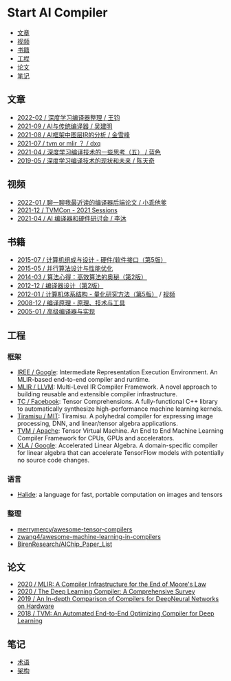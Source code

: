 <!-- markdownlint-disable MD033 -->
# Start AI Compiler

- [文章](#文章)
- [视频](#视频)
- [书籍](#书籍)
- [工程](#工程)
- [论文](#论文)
- [笔记](#笔记)

## 文章

- [2022-02 / 深度学习编译器整理 / 王钧](https://zhuanlan.zhihu.com/p/382015459)
- [2021-09 / AI与传统编译器 / 吴建明](https://zhuanlan.zhihu.com/p/412578327)
- [2021-08 / AI框架中图层IR的分析 / 金雪峰](https://zhuanlan.zhihu.com/p/263420069)
- [2021-07 / tvm or mlir ？ / dxq](https://zhuanlan.zhihu.com/p/388452164)
- [2021-04 / 深度学习编译技术的一些思考（五） / 蓝色](https://zhuanlan.zhihu.com/p/366089471)
- [2019-05 / 深度学习编译技术的现状和未来 / 陈天奇](https://zhuanlan.zhihu.com/p/65452090)

## 视频

- [2022-01 / 聊一聊我最近读的编译器后端论文 / 小乖他爹​](https://www.zhihu.com/zvideo/1469216846351790080)
- [2021-12 / TVMCon - 2021 Sessions](https://youtube.com/playlist?list=PL_4zDggB-DBpynCEnC9hV-1euZrP3xDRK)
- [2021-04 / AI 编译器和硬件研讨会 / 李沐](https://mlsys.org/virtual/2021/symposium/1643)

## 书籍

- [2015-07 / 计算机组成与设计 - 硬件/软件接口（第5版）](https://book.douban.com/subject/26604008/)
- [2015-05 / 并行算法设计与性能优化](https://book.douban.com/subject/26413096/)
- [2014-03 / 算法心得：高效算法的奥秘（第2版）](https://book.douban.com/subject/25837031/)
- [2012-12 / 编译器设计（第2版）](https://book.douban.com/subject/20436488/)
- [2012-01 / 计算机体系结构 - 量化研究方法（第5版）](https://book.douban.com/subject/20452387/) / [视频](https://scs.hosted.panopto.com/Panopto/Pages/Viewer.aspx?id=d8c83d3a-8074-4afe-ae3b-693e2250999a)
- [2008-12 / 编译原理 - 原理、技术与工具](https://book.douban.com/subject/3296317/)
- [2005-01 / 高级编译器与实现](https://book.douban.com/subject/1400374/)

## 工程

### 框架

- [IREE / Google](https://google.github.io/iree/): Intermediate Representation Execution Environment. An MLIR-based end-to-end compiler and runtime.
- [MLIR / LLVM](https://mlir.llvm.org/): Multi-Level IR Compiler Framework. A novel approach to building reusable and extensible compiler infrastructure.
- [TC / Facebook](https://facebookresearch.github.io/TensorComprehensions/): Tensor Comprehensions. A fully-functional C++ library to automatically synthesize high-performance machine learning kernels.
- [Tiramisu / MIT](https://www.csail.mit.edu/research/tiramisu-compiler): Tiramisu. A polyhedral compiler for expressing image processing, DNN, and linear/tensor algebra applications.
- [TVM / Apache](https://tvm.apache.org/): Tensor Virtual Machine. An End to End Machine Learning Compiler Framework for CPUs, GPUs and accelerators.
- [XLA / Google](https://www.tensorflow.org/xla): Accelerated Linear Algebra. A domain-specific compiler for linear algebra that can accelerate TensorFlow models with potentially no source code changes.

### 语言

- [Halide](https://halide-lang.org/): a language for fast, portable computation on images and tensors

### 整理

- [merrymercy/awesome-tensor-compilers](https://github.com/merrymercy/awesome-tensor-compilers)
- [zwang4/awesome-machine-learning-in-compilers](https://github.com/zwang4/awesome-machine-learning-in-compilers)
- [BirenResearch/AIChip_Paper_List](https://github.com/BirenResearch/AIChip_Paper_List)

## 论文

- [2020 / MLIR: A Compiler Infrastructure for the End of Moore's Law](https://arxiv.org/abs/2002.11054)
- [2020 / The Deep Learning Compiler: A Comprehensive Survey](https://arxiv.org/abs/2002.03794)
- [2019 / An In-depth Comparison of Compilers for DeepNeural Networks on Hardware](https://ieeexplore.ieee.org/document/8782480)
- [2018 / TVM: An Automated End-to-End Optimizing Compiler for Deep Learning](https://www.usenix.org/conference/osdi18/presentation/chen)

## 笔记

- [术语](docs/term.md)
- [架构](docs/arch.md)
